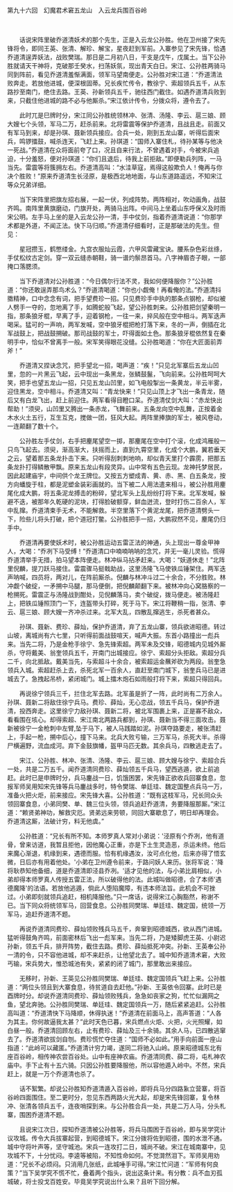 第九十六回　幻魔君术窘五龙山　入云龙兵围百谷岭

　

　　话说宋阵里破乔道清妖术的那个先生，正是入云龙公孙胜。他在卫州接了宋先锋将令，即同王英、张清、解珍、解宝，星夜赶到军前。入寨参见了宋先锋，恰遇乔道清逞弄妖法，战败樊瑞。那日是二月初八日，干支是戊午，戊属土。当下公孙胜就请天干神将，克破那壬癸水，扫荡妖氛，现出青天白日。宋江、公孙胜两骑马同到阵前，看见乔道清羞惭满面，领军马望南便走。公孙胜对宋江道：“乔道清法败奔走。若放他进城，便深根固蒂。兄长疾忙传令，教徐宁、索超领兵五千，从东路抄至南门，绝住去路。王英、孙新领兵五千，驰往西门截住。如遇乔道清兵败到来，只截住他进城的路不必与他厮杀。”宋江依计传令，分拨众将，遵令去了。

　　此时兀是巳牌时分，宋江同公孙胜统领林冲、张清、汤隆、李云、扈三娘、顾大嫂七个头领，军马二万，赶杀前来。北将雷震等保护乔道清，且战且走。前面又有军马到来，却是孙琪、聂新领兵接应。合兵一处，刚到五龙山寨，听得后面宋兵，鸣锣擂鼓，喊杀连天，飞赶上来。孙琪道：“国师入寨住札，待孙某等与他决一死战。”乔道清在众将面前夸了口，况且自来行法，不曾遇着对手，今被宋兵追迫，十分羞怒，便对孙琪道：“你们且退后，待我上前拒敌。”即便勒兵列阵，一马当先。雷震等将簇拥左右。乔道清高叫：“水洼草寇，焉得这般欺负人！俺再与你决个胜败！”原来乔道清生长泾原，是极西北地地面，与山东道路遥远，不知宋江等众兄弟详细。

　　当下宋阵里把旗左招右展，一起一伏，列成阵势。两阵相对，吹动画角，战鼓齐鸣。南阵里黄旗磨动，门旗开处，两骑马出阵。中间马上坐着山东呼保义及时雨宋公明。左手马上坐的是入云龙公孙一清，手中仗剑，指着乔道清说道：“你那学术都是外道，不闻正法。快下马归顺。”乔道清仔细看时，正是那破法的先生。但见：

　　星冠攒玉，鹤憋缕金。九宫衣服灿云霞，六甲风雷藏宝诀。腰系杂色彩丝绦，手仗松纹古定剑。穿一双云缝赤朝鞋，骑一谱灼鬃昂首马。八字神眉杏子眼，一部掩口落腮须。

　　当下乔道清对公孙胜道：“今日偶尔行法不灵，我如何便降服你？”公孙胜道：“你还敢逞弄那鸟术么？”乔道清喝道：“你也小觑俺！再看俺的法。”乔道清抖擞精神，口中念念有词，把手望费珍一招。只见费珍手中执的那条点钢枪，却似被人劈手一夺的，忽地离了手，如腾蛇般飞起，望公孙胜刺来。公孙胜把剑望秦明一指，那条狼牙棍，早离了手，迎着钢枪，一往一来，捽风般在空中相斗。两军迭声喝采。猛可的一声响，两军发喊，空中狼牙棍把枪打落下来，冬的一声，倒插在北军战鼓上，把战鼓搠破。那司战鼓的军士，吓得面如土色。那条狼牙棍依然复在秦明手中，恰似不曾离手一般。宋军笑得眼花没缝。公孙胜喝道：“你在大匠面前弄斧！”

　　乔道清又捏诀念咒，把手望北一招，喝声道：“疾！”只见北军寨后五龙山凹里，忽的一片黑云飞起，云中现出一条黑龙，张鳞鼓鬣，飞向前来。公孙胜呵呵大笑，把手也望五龙山一招，只见五龙山凹里，如飞电般掣出一条黄龙，半云半雾，迎住黑龙，空中相斗。乔道清又叫：“青龙快来！”只见山顶上才飞出一条青龙，随后又有白龙飞出，赶上前迎住。两军看得目瞪口呆。乔道清仗剑大叫：“赤龙快出帮助！”须臾，山凹里又腾出一条赤龙，飞舞前来。五条龙向空中乱舞，正按着金木水火土五行，互生互克，搅做一团，狂风大起。两阵里捧旗的军士，被风卷动，一连颠翻了数十个。

　　公孙胜左手仗剑，右手把麈尾望空一掷，那麈尾在空中打个滚，化成鸿雁般一只鸟飞起去。须臾，渐高渐大，扶摇而上，直到九霄空里，化成个大鹏，翼若垂天之云，望着那五条龙扑击下来。只听得刮刺刺地响，却似青天里打个霹雳，把那五条龙扑打得鳞散甲飘。原来五龙山有段灵异。山中常有五色云现。龙神托梦居民，因此起建庙宇，中间供个龙王牌位。又按五方塑成青、黄、赤、黑、白五条龙，按方向蟠旋于柱，都是泥塑金装彩画就的。当下被二人用法遣来相斗，被公孙胜用麈尾化成大鹏，将五条泥龙搏击的粉碎，望北军头上乱纷纷打将下来。北军发喊，躲避不迭，被那年久乾硬的泥块，打得脸破额穿，鲜血迸流，登时打伤二百余人，军中乱撺。乔道清束手无术，不能解救。半空里落下个黄泥龙尾，把乔道清劈头一下，险些儿将头打破，把个道冠打鳖。公孙胜把手一招，大鹏寂然不见，麈尾仍归手中。

　　乔道清再要使妖术时，被公孙胜运动五雷正法的神通，头上现出一尊金甲神人，大喝：“乔冽下马受缚！”乔道清口中喃喃呐呐的念咒，并无一毫儿灵验。慌得乔道清举手无措，拍马望本阵便走。林冲纵马拈矛赶来。大喝：“妖道休走！”北阵里倪麟，提刀跃马接住。雷震骤马挺戟助战，这里汤隆飞马使铁瓜锤架住。两军迭声呐喊，四员将，两对儿，在阵前厮杀。倪麟与林冲斗过二十余合，不分胜败。林冲觑个破绽，一矛搠中马腿，那马便倒，把倪麟颠翻下来。被林冲向心窝胳察的一枪搠死。雷震正与汤隆战到酣处，见倪麟落马，卖个破绽，拨马便走。被汤隆赶上，把铁瓜锤照顶门一下，连盔带头打碎，死于马下。宋江将鞭稍一指，张清、李云、扈三娘、顾大嫂一齐冲杀过来。北军大乱，四散乱撺逃生，杀死者甚众。

　　孙琪、聂新、费珍、薛灿，保护乔道清，弃了五龙山寨，领兵欲进昭德。转过山坡，离城尚有六七里，只听得前面战鼓喧天，喊声大振。东首小路撞出一彪兵来。当先二将，乃是金枪手徐宁、急先锋索超。两军未及交锋，昭德城内见城外厮杀，守将戴美、翁奎领兵五千，开南门出城接应。徐宁、索超分头拒敌。索超分兵二千，向北抵敌。戴美当先，与索超斗十余合，被索超运金蘸斧砍为两段。翁奎急领兵入城。索超赶杀上去，杀死北军一百余人，直赶至南门城下，翁奎兵马已是进城去了。急拽起吊桥，紧闭城门。城上擂木炮石如雨般打将下来，索超只得回兵。

　　再说徐宁领兵三千，拦住北军去路。北军虽是折了一阵，此时尚有二万余人。孙琪、聂新二将敌住徐宁兵马。费珍、薛灿，无心恋战，领五千兵马，保护乔道清，投西奔走。这里徐宁力敌孙琪、聂新二将，被北军围裹上来，正是寡不敌众，看看围在垓心。却得索超、宋江南北两路兵都到，孙琪、聂新当不得三面攻击。聂新被徐宁一金枪刺中左臂,坠于马下，被人马践踏如泥。孙琪夺路要走，被张清赶上，手起一枪，搠中后心，撞下马来。北兵大败亏输，三万军马，杀死大半。杀得尸横遍野，流血成河。弃下金鼓旗幡，盔甲马匹无数。其余兵马，四散逃走去了。

　　宋江、公孙胜、林冲、张清、汤隆、李云、扈三娘、顾大嫂与徐宁、索超合兵一处，共是二万五千。闻乔道清同费珍、薛灿领五千兵马，望西逃遁，欲上前追赶。此时已是申牌时分，兵马鏖战一日，饥饿困罢，宋先锋正欲收兵回寨食息，忽报军师吴用知宋先锋等兵马鏖战多时，特令樊瑞、单廷珪、魏定国整点兵马一万，准备火把火炬，前来接应。宋先锋大喜。公孙胜道：“既有这枝军马，兄长同众头领回寨食息，小弟同樊、单、魏三位头领，领兵追赶乔道清，务要降服那厮。”宋江道：“赖贤弟神功，解救灾厄。贤弟远来劳顿，同回大寨歇息了，明日却再理会。乔道清这厮，法破计穷，料无他虞。”

　　公孙胜道：“兄长有所不知。本师罗真人常对小弟说：'泾原有个乔冽，他有道骨，曾来访道，我暂且拒他，因他魔心正重，亦是下土生灵造恶，杀运未终。他后来魔心渐退，机缘到来，遇德而服。恰有机缘遇汝，汝可点化他，后来亦得了悟玄微，日后亦有用着他处。'小弟在卫州遵令前来，于路问妖人来历。张将军说：'降将耿恭知他备细，道是乔道清即泾县乔冽。'适才见他的法，与小弟比肩相似，小弟却得本师罗真人传授五雷正法，所以破得他的法。此城叫做昭德，合了本师'遇德魔降'的法语。若放他逃遁，倘此人堕陷魔障，有违本师法旨。此机会不可挫过。小弟即刻就领兵追赶，相机降服他。”只一席话，说得宋江心胸豁然，称谢不已。当下同众将统领军马，回营食息。公孙胜同樊瑞、单廷珪、魏定国，统领一万军马，追赶乔道清不题。

　　再说乔道清同费珍、薛灿领败残兵马五千，奔窜到昭德城西，欲从西门进城。猛听得鼓角齐鸣，前面密林后飞出一彪军来。当先二将，乃是矮脚虎王英、小尉迟孙新，领五千兵，排开阵势，截住去路。费珍、薛灿抵死冲突。孙新、王英奉公孙一清的令，只不容他进城，却不来赶杀，让他望北去了。城中知乔道清术窘，大败丐输，宋兵势大，惟恐城池有失，紧紧的闭了城门，那里敢出来接应。

　　无移时，孙新、王英见公孙胜同樊瑞、单廷珪、魏定国领兵飞赶上来。公孙胜道：“两位头领且到大寨食息，待贫道自去赶他。”孙新、王英依令回寨。此时已是酉牌时分。却说乔道清同费珍、薛灿领败残兵，急急如丧家之狗，忙忙似漏网之鱼，望北奔驰。公孙胜同樊瑞、单廷珪、魏定国领兵一万，随后紧紧追赶。公孙胜高叫道：“乔道清快下马降顺，休得执迷！”乔道清在前面马上，高声答道：“人各为其主。你何故逼我太甚？”此时天色已暮，宋兵燃点火炬、火把，火光照耀，如白昼一般。乔道清回顾左右，止有费珍、薛灿及三十余骑。其余人马，已四散逃窜去了。乔道清欲拔剑自刎。费珍慌忙夺住道：“国师不必如此。”用手向前面一座山指道：“此岭可以藏匿。”乔道清计穷力竭，遂同二将驰入山岭。原来昭德城东北有座百谷岭，相传神农尝百谷处。山中有座神农庙。乔道清同费、薛二将，屯札神农庙中。手下止有十五六骑。只因公孙胜要降服他，所以容他遁入岭中。不然，宋兵赶上，就是一万个乔道清也杀了。

　　话不絮繁。却说公孙胜知乔道清遁入百谷岭，即将兵马分四路紥立营寨，将百谷岭四面围住。至二更时分，忽见东西两路火光大起，却是宋先锋回寨，复令林冲、张清各领兵五千，连夜哨探到来。与公孙胜合兵一处，共是二万人马，分头札寨，围困乔道清不题。

　　且说宋江次日，探知乔道清被公孙胜等，将兵马围困于百谷岭，即与吴学究计议攻城。传令大兵拔寨起营，到昭德城下。宋江分拨将佐到昭德，围的水泄不通。城中守将叶声等，坚守城池。宋兵一连攻打二日，城尚不破。宋江在城南寨中，见攻城不下，十分忧闷。李逵等被陷，不知性命如何。不觉潸然泪下。军师吴用劝道：“兄长不必烦闷。只消用几张纸，此城唾手可得。”宋江忙问道：“军师有何良策？”当下吴学究不慌不忙，叠着两个指头，说出这条计来。有分教：兵不血刃孤城破，将士投戈百姓安。毕竟吴学究说出什么来？且听下回分解。
